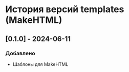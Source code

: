 # История версий templates (MakeHTML)

## [0.1.0] - 2024-06-11
### Добавлено
- Шаблоны для MakeHTML
